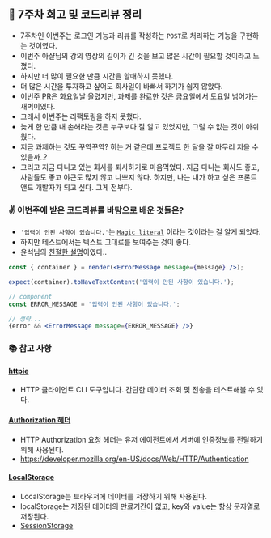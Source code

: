 ## 🚀 7주차 회고 및 코드리뷰 정리
- 7주차인 이번주는 로그인 기능과 리뷰를 작성하는 `POST`로 처리하는 기능을 구현하는 것이였다.
- 이번주 아샬님의 강의 영상의 길이가 긴 것을 보고 많은 시간이 필요할 것이라고 느꼈다.
- 하지만 더 많이 필요한 만큼 시간을 할애하지 못했다.
- 더 많은 시간을 투자하고 싶어도 회사일이 바빠서 하기가 쉽지 않았다.
- 이번주 PR은 화요일날 올렸지만, 과제를 완료한 것은 금요일에서 토요일 넘어가는 새벽이였다.
- 그래서 이번주는 리팩토링을 하지 못했다.
- 늦게 한 만큼 내 손해라는 것은 누구보다 잘 알고 있었지만, 그럴 수 없는 것이 아쉬웠다.
- 지금 과제하는 것도 꾸역꾸역? 히는 거 같은데 프로젝트 한 달을 잘 마무리 지을 수 있을까..?
- 그리고 지금 다니고 있는 회사를 퇴사하기로 마음먹었다. 지금 다니는 회사도 좋고, 사람들도 좋고 야근도 많지 않고 나쁘지 않다. 하지만, 나는 내가 하고 싶은 프론트앤드 개발자가 되고 싶다. 그게 전부다.

### ✌ 이번주에 받은 코드리뷰를 바탕으로 배운 것들은?
- `'입력이 안된 사항이 있습니다.'`는 [`Magic literal`](https://refactoring.com/catalog/replaceMagicLiteral.html) 이라는 것이라는 걸 알게 되었다.
- 하지만 테스트에서는 텍스트 그대로를 보여주는 것이 좋다.
- 윤석님의 [친절한 설명](https://github.com/CodeSoom/week7-assignment-1/pull/26#discussion_r516718860)이였다..
```jsx
const { container } = render(<ErrorMessage message={message} />);

expect(container).toHaveTextContent('입력이 안된 사항이 있습니다.');

// component
const ERROR_MESSAGE = '입력이 안된 사항이 있습니다.';

// 생략...
{error && <ErrorMessage message={ERROR_MESSAGE} />}
```

### 📚 참고 사항
#### [httpie](https://httpie.io/)
- HTTP 클라이언트 CLI 도구입니다. 간단한 데이터 조회 및 전송을 테스트해볼 수 있다.

#### [Authorization 헤더](https://developer.mozilla.org/ko/docs/Web/HTTP/Headers/Authorization)
- HTTP Authorization 요청 헤더는 유저 에이전트에서 서버에 인증정보를 전달하기 위해 사용된다.
- https://developer.mozilla.org/en-US/docs/Web/HTTP/Authentication

#### [LocalStorage](https://developer.mozilla.org/ko/docs/Web/API/Window/localStorage)
- LocalStorage는 브라우저에 데이터를 저장하기 위해 사용된다.
- localStorage는 저장된 데이터의 만료기간이 없고, key와 value는 항상 문자열로 저장된다.
- [SessionStorage](https://developer.mozilla.org/ko/docs/Web/API/Window/sessionStorage)